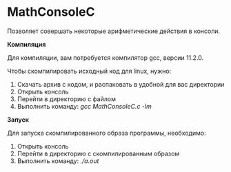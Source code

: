 # MathConsoleC
Позволяет совершать некоторые арифметические действия в консоли.

<b>Компиляция</b>

Для компиляции, вам потребуется компилятор gcc, версии 11.2.0.

Чтобы скомпилировать исходный код для linux, нужно:
1) Скачать архив с кодом, и распаковать в удобной для вас директории
1) Открыть консоль
2) Перейти в директорию с файлом
3) Выполнить команду: <i>gcc MathConsoleC.c -lm</i>

<b>Запуск</b>

Для запуска скомпилированного образа программы, необходимо:
1) Открыть консоль
2) Перейти в директорию с скомпилированным образом
3) Выполнить команду: <i>./a.out</i>
